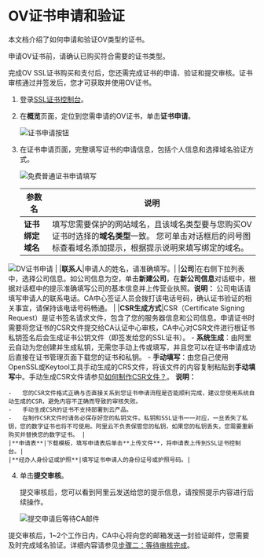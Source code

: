 # OV证书申请和验证

本文档介绍了如何申请和验证OV类型的证书。

申请OV证书前，请确认已购买符合需要的证书类型。

完成OV SSL证书购买和支付后，您还需完成证书的申请、验证和提交审核。证书审核通过并签发后，您才可获取并使用OV证书。

1.  登录[SSL证书控制台](https://yundunnext.console.aliyun.com/?p=cas)。

2.  在**概览**页面，定位到您需申请的OV证书，单击**证书申请**。

    ![证书申请按钮](https://static-aliyun-doc.oss-accelerate.aliyuncs.com/assets/img/zh-CN/6429329951/p69233.png)

3.  在证书申请页面，完整填写证书的申请信息，包括个人信息和选择域名验证方式。

    ![免费普通证书申请填写](https://static-aliyun-doc.oss-accelerate.aliyuncs.com/assets/img/zh-CN/2394029951/p68361.png)

    |参数名|说明|
    |---|--|
    |**证书绑定域名**|填写您需要保护的网站域名，且该域名类型要与您购买OV证书时选择的**域名类型**一致。 您可单击对话框后的问号图标查看域名添加提示，根据提示说明来填写绑定的域名。

![DV证书申请](https://static-aliyun-doc.oss-accelerate.aliyuncs.com/assets/img/zh-CN/2394029951/p69234.png) |
    |**联系人**|申请人的姓名，请准确填写。|
    |**公司**|在右侧下拉列表中，选择公司信息。如公司信息为空，单击**新建公司**，在**新公司信息**对话框中，根据对话框中的提示准确填写公司的基本信息并上传营业执照。**说明：** 公司电话请填写申请人的联系电话。CA中心签证人员会拨打该电话号码，确认证书验证的相关事宜，请保持该电话号码畅通。 |
    |**CSR生成方式**|CSR（Certificate Signing Request）是证书签名请求文件，包含了您的服务器信息和公司信息。申请证书时需要将您证书的CSR文件提交给CA认证中心审核，CA中心对CSR文件进行根证书私钥签名后会生成证书公钥文件（即签发给您的SSL证书）。     -   **系统生成**：由阿里云自动为您创建并生成私钥，无需您手动上传或填写，并且您可以在证书申请成功后直接在证书管理页面下载您的证书和私钥。
    -   **手动填写**：由您自己使用OpenSSL或Keytool工具手动生成的CRS文件，将该文件的内容复制粘贴到**手动填写**中。手动生成CSR文件请参见[如何制作CSR文件？]()。
**说明：**

    -   您的CSR文件格式正确与否直接关系到您证书申请流程是否能顺利完成，建议您使用系统自动生成的CSR，避免内容不正确而导致的审核失败。
    -   手动生成CSR的证书不支持部署到云产品。
    -   在制作CSR文件时请务必保存好您的私钥文件。私钥和SSL证书一一对应，一旦丢失了私钥，您的数字证书也将不可使用。阿里云不负责保管您的私钥，如果您的私钥丢失，您需要重新购买并替换您的数字证书。 |
    |**申请表**|下载模板，填写申请表后单击**上传文件**，将申请表上传到SSL证书控制台。|
    |**经办人身份证或护照**|填写证书申请人的身份证号或护照号码。|

4.  单击**提交审核**。

    提交审核后，您可以看到阿里云发送给您的提示信息，请按照提示内容进行后续操作。

    ![提交申请后等待CA邮件](https://static-aliyun-doc.oss-accelerate.aliyuncs.com/assets/img/zh-CN/2394029951/p75219.png)


提交审核后，1~2个工作日内，CA中心将向您的邮箱发送一封验证邮件，您需要及时完成域名验证。详细内容请参见[步骤二：等待审核完成](/cn.zh-CN/证书申请/申请和提交审核流程/步骤二：等待审核完成.md)。

